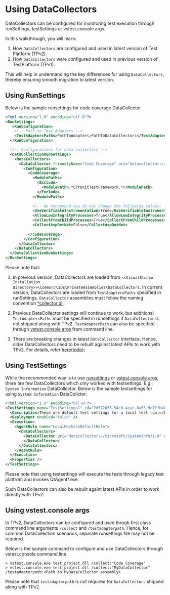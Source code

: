 # Using DataCollectors
DataCollectors can be configured for monitoring test execution through runSettings, testSettings or vstest.console args.

In this walkthrough, you will learn:
1. How `DataCollectors` are configured and used in latest version of Test Platform (TPv2).
2. How `DataCollectors` were configured and used in previous version of TestPlatform (TPv1).

This will help in understanding the key differences for using `DataCollectors`, thereby ensuring smooth migration to latest version.

## Using RunSettings
Below is the sample runsettings for code coverage DataCollector
```xml
<?xml version="1.0" encoding="utf-8"?>  
<RunSettings>
   <RunConfiguration>      
    <!-- Path to Test Adapters -->  
    <TestAdaptersPaths>PathToAdapters;PathToDataCollectors</TestAdaptersPaths>  
  </RunConfiguration>  

  <!-- Configurations for data collectors -->  
  <DataCollectionRunSettings>  
    <DataCollectors>  
      <DataCollector friendlyName="Code Coverage" uri="datacollector://Microsoft/CodeCoverage/2.0">  
        <Configuration>  
          <CodeCoverage>  
            <ModulePaths>  
              <Exclude>  
                <ModulePath>.*CPPUnitTestFramework.*</ModulePath>  
              </Exclude>  
            </ModulePaths>  
  
            <!-- We recommend you do not change the following values: -->  
            <UseVerifiableInstrumentation>True</UseVerifiableInstrumentation>  
            <AllowLowIntegrityProcesses>True</AllowLowIntegrityProcesses>  
            <CollectFromChildProcesses>True</CollectFromChildProcesses>  
            <CollectAspDotNet>False</CollectAspDotNet>  
  
          </CodeCoverage>  
        </Configuration>  
      </DataCollector>
    </DataCollectors>  
  </DataCollectionRunSettings>  
</RunSettings>
```

Please note that:
1. In previous version, DataCollectors are loaded from `<<VisualStudio Installation Directory>>\Common7\IDE\PrivateAssemblies\DataCollectors`.
In current version, DataCollectors are loaded from `TestAdaptersPaths` specified in runSettings. `DataCollector` assemblies must follow the naming convention [*collector.dll](https://github.com/Microsoft/vstest-docs/blob/master/docs/analyze.md).

2. Previous DataCollector settings will continue to work, but additional `TestAdaptersPaths` must be specified in runsettings if `DataCollector` is not shipped along with TPv2. `TestAdapterPath` can also be specified through [vstest.console args](#Using-vstest.console-args) from command line.

3. There are breaking changes in latest `DataCollector` interface. Hence, older DataCollectors need to be rebuilt against latest APIs to work with TPv2. For details, refer [here(todo)]();

## Using TestSettings
While the recommended way is to use [runsettings](#Using-RunSettings) or [vstest.console args](#Using-vstest.console-args), there are few DataCollectors which only worked with testsettings.
E.g.: `System Information` DataCollector. Below is the sample testsettings for using `System Information` DataCollctor.

```xml
<?xml version="1.0" encoding="UTF-8"?>
<TestSettings name="TestSettings1" id="2d572055-54c0-4cac-8a55-9d7ffb48ac17" xmlns="http://microsoft.com/schemas/VisualStudio/TeamTest/2010">
  <Description>These are default test settings for a local test run.</Description>
  <Deployment enabled="false" />
  <Execution>
    <AgentRule name="LocalMachineDefaultRole">
      <DataCollectors>
        <DataCollector uri="datacollector://microsoft/SystemInfo/1.0" assemblyQualifiedName="Microsoft.VisualStudio.TestTools.DataCollection.SystemInfo.SystemInfoDataCollector, Microsoft.VisualStudio.TestTools.DataCollection.SystemInfo, Version=15.0.0.0, Culture=neutral, PublicKeyToken=b03f5f7f11d50a3a" friendlyName="System Information">
        </DataCollector>
      </DataCollectors>
    </AgentRule>
  </Execution>
  <Properties />
</TestSettings>
```

Please note that using testsettings will execute the tests through legacy test platfrom and invokes QtAgent*.exe.

Such DataCollectors can also be rebuilt againt latest APIs in order to work directly with TPv2.

## Using vstest.console args
In TPv2, DataCollectors can be configured and used throgh first class command line arguments `/collect` and `/testadapterpath`. Hence, for common DataCollection scenarios, separate runsettings file may not be required.

Below is the sample command to configure and use DataCollectors through vstest.console command line.
```
> vstest.console.exe test_project.dll /collect:"Code Coverage"
> vstest.console.exe test_project.dll /collect:"MyDataCollector" /testadapterpath:<Path to MyDataCollector assembly>
```

Please note that `testadapterpath` is not required for `DataCollectors` shipped along with TPv2.